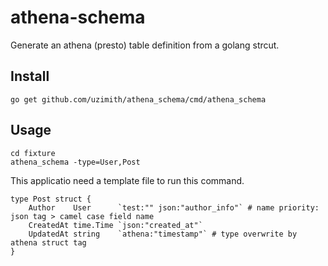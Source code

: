 # athena-schema

Generate an athena (presto) table definition from a golang strcut.

## Install

```
go get github.com/uzimith/athena_schema/cmd/athena_schema
```

## Usage

```
cd fixture
athena_schema -type=User,Post
```

This applicatio need a template file to run this command.

```
type Post struct {
	Author    User      `test:"" json:"author_info"` # name priority: json tag > camel case field name
	CreatedAt time.Time `json:"created_at"`
	UpdatedAt string    `athena:"timestamp"` # type overwrite by athena struct tag
}
```
